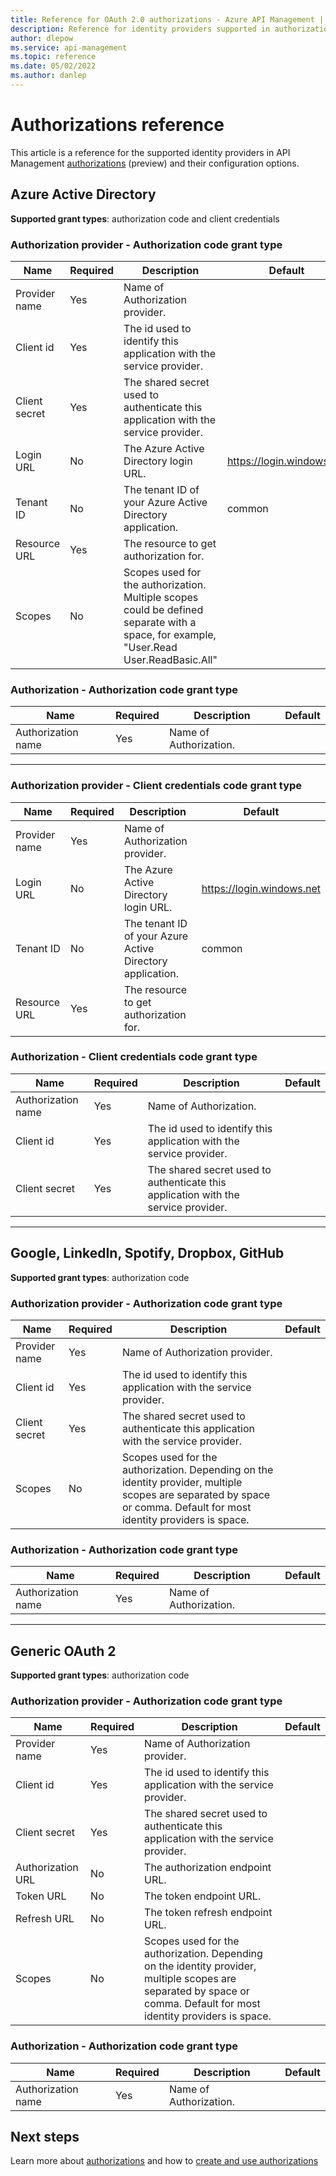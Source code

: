 ```yaml
---
title: Reference for OAuth 2.0 authorizations - Azure API Management | Microsoft Docs
description: Reference for identity providers supported in authorizations in Azure API Management. API Management authorizations manage OAuth 2.0 authorization tokens to APIs.
author: dlepow
ms.service: api-management
ms.topic: reference
ms.date: 05/02/2022
ms.author: danlep
---
```


# Authorizations reference
This article is a reference for the supported identity providers in API Management [authorizations](authorizations-overview.md) (preview) and their configuration options.

## Azure Active Directory  


**Supported grant types**: authorization code and client credentials 


### Authorization provider - Authorization code grant type

| Name | Required | Description | Default |
|---|---|---|---|
| Provider name | Yes | Name of Authorization provider. | |
| Client id | Yes | The id used to identify this application with the service provider. | |
| Client secret | Yes | The shared secret used to authenticate this application with the service provider. ||
| Login URL | No | The Azure Active Directory login URL. | https://login.windows.net |
| Tenant ID | No | The tenant ID of your Azure Active Directory application. | common |  
| Resource URL | Yes | The resource to get authorization for. |  | 
| Scopes | No | Scopes used for the authorization. Multiple scopes could be defined separate with a space, for example, "User.Read User.ReadBasic.All" |  | 


### Authorization - Authorization code grant type
| Name | Required | Description | Default |
|---|---|---|---|
| Authorization name | Yes | Name of Authorization. |  | 

--- 

### Authorization provider - Client credentials code grant type
| Name | Required | Description | Default |
|---|---|---|---|
| Provider name | Yes | Name of Authorization provider. | |
| Login URL | No | The Azure Active Directory login URL. | https://login.windows.net |
| Tenant ID | No | The tenant ID of your Azure Active Directory application. | common |  
| Resource URL | Yes | The resource to get authorization for. |  | 


### Authorization - Client credentials code grant type
| Name | Required | Description | Default |
|---|---|---|---|
| Authorization name | Yes | Name of Authorization. |  | 
| Client id | Yes | The id used to identify this application with the service provider. | |
| Client secret | Yes | The shared secret used to authenticate this application with the service provider. ||

--- 

## Google, LinkedIn, Spotify, Dropbox, GitHub   

**Supported grant types**: authorization code

### Authorization provider - Authorization code grant type
| Name | Required | Description | Default |
|---|---|---|---|
| Provider name | Yes | Name of Authorization provider. | |
| Client id | Yes | The id used to identify this application with the service provider. | |
| Client secret | Yes | The shared secret used to authenticate this application with the service provider. ||
| Scopes | No | Scopes used for the authorization. Depending on the identity provider, multiple scopes are separated by space or comma. Default for most identity providers is space. |  | 


### Authorization - Authorization code grant type
| Name | Required | Description | Default |
|---|---|---|---|
| Authorization name | Yes | Name of Authorization. |  |

--- 

## Generic OAuth 2  

**Supported grant types**: authorization code


### Authorization provider - Authorization code grant type
| Name | Required | Description | Default |
|---|---|---|---|
| Provider name | Yes | Name of Authorization provider. | |
| Client id | Yes | The id used to identify this application with the service provider. | |
| Client secret | Yes | The shared secret used to authenticate this application with the service provider. ||
| Authorization URL | No | The authorization endpoint URL. | |
| Token URL | No | The token endpoint URL. |  |  
| Refresh URL | No | The token refresh endpoint URL. |  | 
| Scopes | No | Scopes used for the authorization. Depending on the identity provider, multiple scopes are separated by space or comma. Default for most identity providers is space. |  | 


### Authorization - Authorization code grant type
| Name | Required | Description | Default |
|---|---|---|---|
| Authorization name | Yes | Name of Authorization. |  | 

## Next steps

Learn more about [authorizations](authorizations-overview.md) and how to [create and use authorizations](authorizations-how-to.md)
